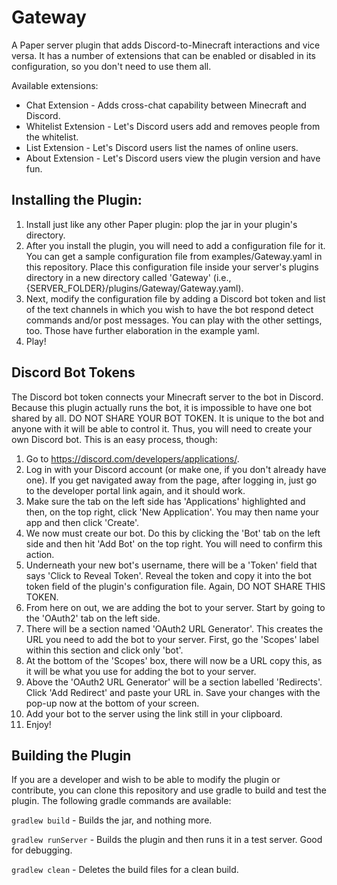 # Gateway

A Paper server plugin that adds Discord-to-Minecraft interactions and vice versa. It has a number of extensions that can
be enabled or disabled in its configuration, so you don't need to use them all.

Available extensions:

- Chat Extension - Adds cross-chat capability between Minecraft and Discord.
- Whitelist Extension - Let's Discord users add and removes people from the whitelist.
- List Extension - Let's Discord users list the names of online users.
- About Extension - Let's Discord users view the plugin version and have fun.

## Installing the Plugin:

1. Install just like any other Paper plugin: plop the jar in your plugin's directory.
2. After you install the plugin, you will need to add a configuration file for it. You can get a sample configuration
   file from examples/Gateway.yaml in this repository. Place this configuration file inside your server's plugins
   directory in a new directory called 'Gateway' (i.e., {SERVER_FOLDER}/plugins/Gateway/Gateway.yaml).
3. Next, modify the configuration file by adding a Discord bot token and list of the text channels in which you wish to
   have the bot respond detect commands and/or post messages. You can play with the other settings, too. Those have
   further elaboration in the example yaml.
4. Play!

## Discord Bot Tokens

The Discord bot token connects your Minecraft server to the bot in Discord. Because this plugin actually runs the bot,
it is impossible to have one bot shared by all. DO NOT SHARE YOUR BOT TOKEN. It is unique to the bot and anyone with it
will be able to control it. Thus, you will need to create your own Discord bot. This is an easy process, though:

1. Go to https://discord.com/developers/applications/.
2. Log in with your Discord account (or make one, if you don't already have one). If you get navigated away from the
   page, after logging in, just go to the developer portal link again, and it should work.
3. Make sure the tab on the left side has 'Applications' highlighted and then, on the top right, click 'New
   Application'. You may then name your app and then click 'Create'.
4. We now must create our bot. Do this by clicking the 'Bot' tab on the left side and then hit 'Add Bot' on the top
   right. You will need to confirm this action.
5. Underneath your new bot's username, there will be a 'Token' field that says 'Click to Reveal Token'. Reveal the token
   and copy it into the bot token field of the plugin's configuration file. Again, DO NOT SHARE THIS TOKEN.
6. From here on out, we are adding the bot to your server. Start by going to the 'OAuth2' tab on the left side.
7. There will be a section named 'OAuth2 URL Generator'. This creates the URL you need to add the bot to your server.
   First, go the 'Scopes' label within this section and click only 'bot'.
8. At the bottom of the 'Scopes' box, there will now be a URL copy this, as it will be what you use for adding the bot
   to your server.
9. Above the 'OAuth2 URL Generator' will be a section labelled 'Redirects'. Click 'Add Redirect' and paste your URL in.
   Save your changes with the pop-up now at the bottom of your screen.
10. Add your bot to the server using the link still in your clipboard.
11. Enjoy!

## Building the Plugin

If you are a developer and wish to be able to modify the plugin or contribute, you can clone this repository and use
gradle to build and test the plugin. The following gradle commands are available:

`gradlew build` - Builds the jar, and nothing more.

`gradlew runServer` - Builds the plugin and then runs it in a test server. Good for debugging.

`gradlew clean` - Deletes the build files for a clean build.

